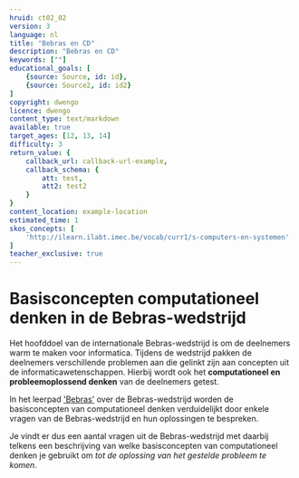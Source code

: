 ```yaml
---
hruid: ct02_02
version: 3
language: nl
title: "Bebras en CD"
description: "Bebras en CD"
keywords: [""]
educational_goals: [
    {source: Source, id: id}, 
    {source: Source2, id: id2}
]
copyright: dwengo
licence: dwengo
content_type: text/markdown
available: true
target_ages: [12, 13, 14]
difficulty: 3
return_value: {
    callback_url: callback-url-example,
    callback_schema: {
        att: test,
        att2: test2
    }
}
content_location: example-location
estimated_time: 1
skos_concepts: [
    'http://ilearn.ilabt.imec.be/vocab/curr1/s-computers-en-systemen'
]
teacher_exclusive: true
---
```

# Basisconcepten computationeel denken in de Bebras-wedstrijd

Het hoofddoel van de internationale Bebras-wedstrijd is om de deelnemers warm te maken voor informatica. Tijdens de wedstrijd pakken de deelnemers verschillende problemen aan die gelinkt zijn aan concepten uit de informaticawetenschappen. Hierbij wordt ook het **computationeel en probleemoplossend denken** van de deelnemers getest.

In het leerpad ['Bebras'](https://www.dwengo.org/learning-path.html?hruid=ct10_bebras&language=nl&te=true&source_page=%2Fcomputational_thinking%2F&source_title=%20Computationeel%20Denken#ct_10_0;nl;3) over de Bebras-wedstrijd worden de basisconcepten van computationeel denken verduidelijkt door enkele vragen van de Bebras-wedstrijd en hun oplossingen te bespreken.

Je vindt er dus een aantal vragen uit de Bebras-wedstrijd met daarbij telkens een beschrijving van welke basisconcepten van computationeel denken je gebruikt om *tot de oplossing van het gestelde probleem te komen*.

